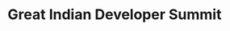 ---
title: Great Indian Developer Summit
city: Bengaluru
venue: IISC, Bengaluru
start: 2020-04-20
end: 2020-04-24
website: https://developersummit.com/india/index.html
cfp: https://developersummit.com/india/callForProposals.html
scholarships: false
childcare: false
description: GIDS 2020 features new conferences, six stages, international and interstate speakers, five days of keynotes and breakouts, and a full day of hands-on deepdives.
---